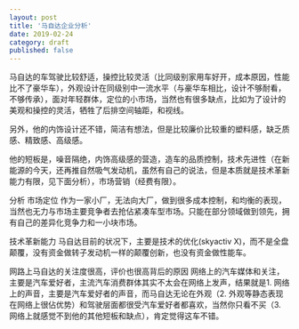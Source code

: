 ```yaml
---
layout: post
title: '马自达企业分析'
date: 2019-02-24
category: draft
published: false
---
```


马自达的车驾驶比较舒适，操控比较灵活（比同级别家用车好开，成本原因，性能比不了豪华车），外观设计在同级别中一流水平（与豪华车相比，设计不够耐看，不够传承），面对年轻群体，定位的小市场，当然也有很多缺点，比如为了设计的美观和操控的灵活，牺牲了后排空间轴距，和视线。

另外，他的内饰设计还不错，简洁有想法，但是比较廉价比较重的塑料感，缺乏质感、精致感、高级感。

他的短板是，噪音隔绝，内饰高级感的营造，造车的品质控制，技术先进性（在新能源的今天，还再推自然吸气发动机，虽然有自己的说法，但是本质就是技术革新能力有限，见下面分析），市场营销（经费有限）。



分析
市场定位
作为一家小厂，无法向大厂，做到很多成本控制，和均衡的表现，当然也无力与市场主要竞争者去抢佔紧凑车型市场。只能在部分领域做到领先，拥有自己的差异化竞争力和一小块市场。

技术革新能力
马自达目前的状况下，主要是技术的优化(skyactiv X)，而不是全盘颠覆，没有资金做转子发动机一样的颠覆创新，也没有资金做性能车。

网路上马自达的关注度很高，评价也很高背后的原因
网络上的汽车媒体和关注，主要是汽车爱好者，主流汽车消费群体其实不太会在网络上发声，结果就是1. 网络上的声音，主要是汽车爱好者的声音，而马自达无论在外观（2. 外观等静态表现在网络上很佔优势）和驾驶层面都很受汽车爱好者都喜欢，当然你只看不买（3. 网络上就感觉不到他的其他短板和缺点），肯定觉得这车不错。
